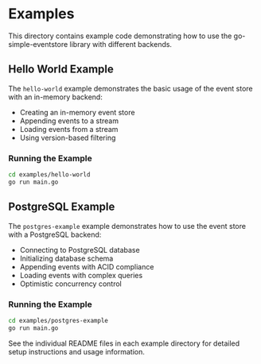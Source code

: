 # Examples

This directory contains example code demonstrating how to use the go-simple-eventstore library with different backends.

## Hello World Example

The `hello-world` example demonstrates the basic usage of the event store with an in-memory backend:

- Creating an in-memory event store
- Appending events to a stream
- Loading events from a stream
- Using version-based filtering

### Running the Example

```bash
cd examples/hello-world
go run main.go
```

## PostgreSQL Example

The `postgres-example` example demonstrates how to use the event store with a PostgreSQL backend:

- Connecting to PostgreSQL database
- Initializing database schema
- Appending events with ACID compliance
- Loading events with complex queries
- Optimistic concurrency control

### Running the Example

```bash
cd examples/postgres-example
go run main.go
```

See the individual README files in each example directory for detailed setup instructions and usage information.